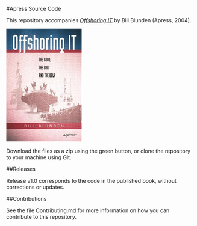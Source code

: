 #Apress Source Code

This repository accompanies [*Offshoring IT*](http://www.apress.com/9781590593967) by Bill Blunden (Apress, 2004).

![Cover image](9781590593967.jpg)

Download the files as a zip using the green button, or clone the repository to your machine using Git.

##Releases

Release v1.0 corresponds to the code in the published book, without corrections or updates.

##Contributions

See the file Contributing.md for more information on how you can contribute to this repository.
